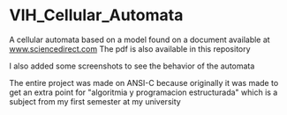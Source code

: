 # VIH_Cellular_Automata
A cellular automata based on a model found on a document available at www.sciencedirect.com
The pdf is also available in this repository

I also added some screenshots to see the behavior of the automata

The entire project was made on ANSI-C because originally it was made to get an extra point for "algoritmia y programacion estructurada" which is a subject from my first semester at my university
